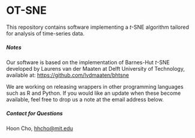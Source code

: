 # OT-SNE

This repository contains software implementing a _t_-SNE algorithm tailored for analysis of
time-series data. 

##### Notes
Our software is based on the implementation of Barnes-Hut _t_-SNE developed by Laurens van der Maaten at Delft University of Technology, available at: https://github.com/lvdmaaten/bhtsne

We are working on releasing wrappers in other programming languages such as R and Python. If you would like an update when these become available, feel free to drop us a note at the email address below.

##### Contact for Questions
Hoon Cho, hhcho@mit.edu
